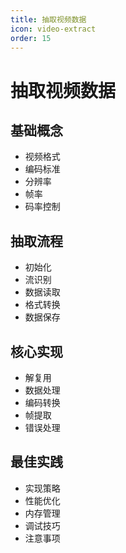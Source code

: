 ```yaml
---
title: 抽取视频数据
icon: video-extract
order: 15
---
```


# 抽取视频数据

## 基础概念
- 视频格式
- 编码标准
- 分辨率
- 帧率
- 码率控制

## 抽取流程
- 初始化
- 流识别
- 数据读取
- 格式转换
- 数据保存

## 核心实现
- 解复用
- 数据处理
- 编码转换
- 帧提取
- 错误处理

## 最佳实践
- 实现策略
- 性能优化
- 内存管理
- 调试技巧
- 注意事项

